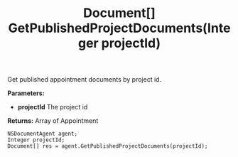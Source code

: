 ﻿---
uid: crmscript_ref_NSDocumentAgent_GetPublishedProjectDocuments
title: Document[] GetPublishedProjectDocuments(Integer projectId)
intellisense: NSDocumentAgent.GetPublishedProjectDocuments
keywords: NSDocumentAgent, GetPublishedProjectDocuments
so.topic: reference
---

Get published appointment documents by project id.

**Parameters:**
 - **projectId** The project id

**Returns:** Array of Appointment

```crmscript
NSDocumentAgent agent;
Integer projectId;
Document[] res = agent.GetPublishedProjectDocuments(projectId);
```

